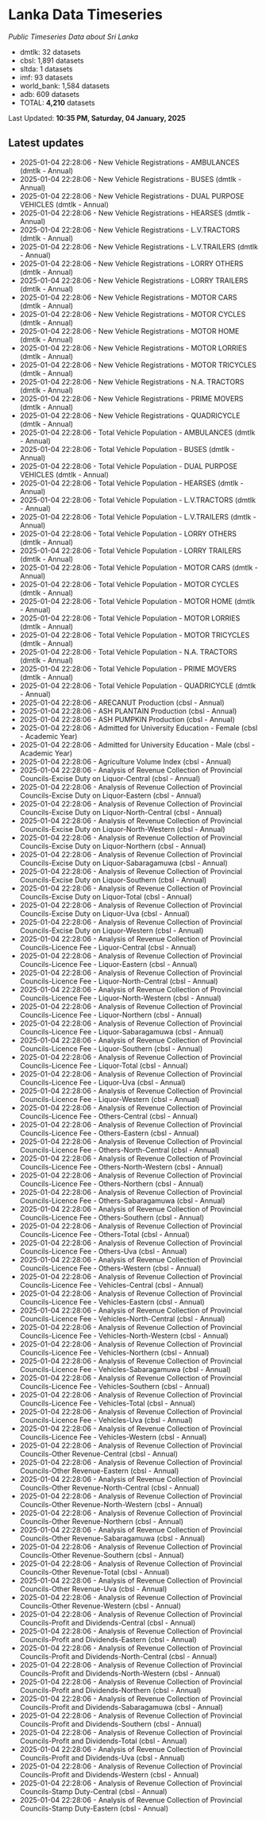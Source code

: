 # Lanka Data Timeseries
*Public Timeseries Data about Sri Lanka*

* dmtlk: 32 datasets
* cbsl: 1,891 datasets
* sltda: 1 datasets
* imf: 93 datasets
* world_bank: 1,584 datasets
* adb: 609 datasets
* TOTAL: **4,210** datasets

Last Updated: **10:35 PM, Saturday, 04 January, 2025**

## Latest updates

* 2025-01-04 22:28:06 - New Vehicle Registrations - AMBULANCES (dmtlk - Annual)
* 2025-01-04 22:28:06 - New Vehicle Registrations - BUSES (dmtlk - Annual)
* 2025-01-04 22:28:06 - New Vehicle Registrations - DUAL PURPOSE VEHICLES (dmtlk - Annual)
* 2025-01-04 22:28:06 - New Vehicle Registrations - HEARSES (dmtlk - Annual)
* 2025-01-04 22:28:06 - New Vehicle Registrations - L.V.TRACTORS (dmtlk - Annual)
* 2025-01-04 22:28:06 - New Vehicle Registrations - L.V.TRAILERS (dmtlk - Annual)
* 2025-01-04 22:28:06 - New Vehicle Registrations - LORRY OTHERS (dmtlk - Annual)
* 2025-01-04 22:28:06 - New Vehicle Registrations - LORRY TRAILERS (dmtlk - Annual)
* 2025-01-04 22:28:06 - New Vehicle Registrations - MOTOR CARS (dmtlk - Annual)
* 2025-01-04 22:28:06 - New Vehicle Registrations - MOTOR CYCLES (dmtlk - Annual)
* 2025-01-04 22:28:06 - New Vehicle Registrations - MOTOR HOME (dmtlk - Annual)
* 2025-01-04 22:28:06 - New Vehicle Registrations - MOTOR LORRIES (dmtlk - Annual)
* 2025-01-04 22:28:06 - New Vehicle Registrations - MOTOR TRICYCLES (dmtlk - Annual)
* 2025-01-04 22:28:06 - New Vehicle Registrations - N.A. TRACTORS (dmtlk - Annual)
* 2025-01-04 22:28:06 - New Vehicle Registrations - PRIME MOVERS (dmtlk - Annual)
* 2025-01-04 22:28:06 - New Vehicle Registrations - QUADRICYCLE (dmtlk - Annual)
* 2025-01-04 22:28:06 - Total Vehicle Population - AMBULANCES (dmtlk - Annual)
* 2025-01-04 22:28:06 - Total Vehicle Population - BUSES (dmtlk - Annual)
* 2025-01-04 22:28:06 - Total Vehicle Population - DUAL PURPOSE VEHICLES (dmtlk - Annual)
* 2025-01-04 22:28:06 - Total Vehicle Population - HEARSES (dmtlk - Annual)
* 2025-01-04 22:28:06 - Total Vehicle Population - L.V.TRACTORS (dmtlk - Annual)
* 2025-01-04 22:28:06 - Total Vehicle Population - L.V.TRAILERS (dmtlk - Annual)
* 2025-01-04 22:28:06 - Total Vehicle Population - LORRY OTHERS (dmtlk - Annual)
* 2025-01-04 22:28:06 - Total Vehicle Population - LORRY TRAILERS (dmtlk - Annual)
* 2025-01-04 22:28:06 - Total Vehicle Population - MOTOR CARS (dmtlk - Annual)
* 2025-01-04 22:28:06 - Total Vehicle Population - MOTOR CYCLES (dmtlk - Annual)
* 2025-01-04 22:28:06 - Total Vehicle Population - MOTOR HOME (dmtlk - Annual)
* 2025-01-04 22:28:06 - Total Vehicle Population - MOTOR LORRIES (dmtlk - Annual)
* 2025-01-04 22:28:06 - Total Vehicle Population - MOTOR TRICYCLES (dmtlk - Annual)
* 2025-01-04 22:28:06 - Total Vehicle Population - N.A. TRACTORS (dmtlk - Annual)
* 2025-01-04 22:28:06 - Total Vehicle Population - PRIME MOVERS (dmtlk - Annual)
* 2025-01-04 22:28:06 - Total Vehicle Population - QUADRICYCLE (dmtlk - Annual)
* 2025-01-04 22:28:06 - ARECANUT Production (cbsl - Annual)
* 2025-01-04 22:28:06 - ASH PLANTAIN Production (cbsl - Annual)
* 2025-01-04 22:28:06 - ASH PUMPKIN Production (cbsl - Annual)
* 2025-01-04 22:28:06 - Admitted for University Education - Female (cbsl - Academic Year)
* 2025-01-04 22:28:06 - Admitted for University Education - Male (cbsl - Academic Year)
* 2025-01-04 22:28:06 - Agriculture Volume Index (cbsl - Annual)
* 2025-01-04 22:28:06 - Analysis of Revenue Collection of Provincial Councils-Excise Duty on Liquor-Central (cbsl - Annual)
* 2025-01-04 22:28:06 - Analysis of Revenue Collection of Provincial Councils-Excise Duty on Liquor-Eastern (cbsl - Annual)
* 2025-01-04 22:28:06 - Analysis of Revenue Collection of Provincial Councils-Excise Duty on Liquor-North-Central (cbsl - Annual)
* 2025-01-04 22:28:06 - Analysis of Revenue Collection of Provincial Councils-Excise Duty on Liquor-North-Western (cbsl - Annual)
* 2025-01-04 22:28:06 - Analysis of Revenue Collection of Provincial Councils-Excise Duty on Liquor-Northern (cbsl - Annual)
* 2025-01-04 22:28:06 - Analysis of Revenue Collection of Provincial Councils-Excise Duty on Liquor-Sabaragamuwa (cbsl - Annual)
* 2025-01-04 22:28:06 - Analysis of Revenue Collection of Provincial Councils-Excise Duty on Liquor-Southern (cbsl - Annual)
* 2025-01-04 22:28:06 - Analysis of Revenue Collection of Provincial Councils-Excise Duty on Liquor-Total (cbsl - Annual)
* 2025-01-04 22:28:06 - Analysis of Revenue Collection of Provincial Councils-Excise Duty on Liquor-Uva (cbsl - Annual)
* 2025-01-04 22:28:06 - Analysis of Revenue Collection of Provincial Councils-Excise Duty on Liquor-Western (cbsl - Annual)
* 2025-01-04 22:28:06 - Analysis of Revenue Collection of Provincial Councils-Licence Fee - Liquor-Central (cbsl - Annual)
* 2025-01-04 22:28:06 - Analysis of Revenue Collection of Provincial Councils-Licence Fee - Liquor-Eastern (cbsl - Annual)
* 2025-01-04 22:28:06 - Analysis of Revenue Collection of Provincial Councils-Licence Fee - Liquor-North-Central (cbsl - Annual)
* 2025-01-04 22:28:06 - Analysis of Revenue Collection of Provincial Councils-Licence Fee - Liquor-North-Western (cbsl - Annual)
* 2025-01-04 22:28:06 - Analysis of Revenue Collection of Provincial Councils-Licence Fee - Liquor-Northern (cbsl - Annual)
* 2025-01-04 22:28:06 - Analysis of Revenue Collection of Provincial Councils-Licence Fee - Liquor-Sabaragamuwa (cbsl - Annual)
* 2025-01-04 22:28:06 - Analysis of Revenue Collection of Provincial Councils-Licence Fee - Liquor-Southern (cbsl - Annual)
* 2025-01-04 22:28:06 - Analysis of Revenue Collection of Provincial Councils-Licence Fee - Liquor-Total (cbsl - Annual)
* 2025-01-04 22:28:06 - Analysis of Revenue Collection of Provincial Councils-Licence Fee - Liquor-Uva (cbsl - Annual)
* 2025-01-04 22:28:06 - Analysis of Revenue Collection of Provincial Councils-Licence Fee - Liquor-Western (cbsl - Annual)
* 2025-01-04 22:28:06 - Analysis of Revenue Collection of Provincial Councils-Licence Fee - Others-Central (cbsl - Annual)
* 2025-01-04 22:28:06 - Analysis of Revenue Collection of Provincial Councils-Licence Fee - Others-Eastern (cbsl - Annual)
* 2025-01-04 22:28:06 - Analysis of Revenue Collection of Provincial Councils-Licence Fee - Others-North-Central (cbsl - Annual)
* 2025-01-04 22:28:06 - Analysis of Revenue Collection of Provincial Councils-Licence Fee - Others-North-Western (cbsl - Annual)
* 2025-01-04 22:28:06 - Analysis of Revenue Collection of Provincial Councils-Licence Fee - Others-Northern (cbsl - Annual)
* 2025-01-04 22:28:06 - Analysis of Revenue Collection of Provincial Councils-Licence Fee - Others-Sabaragamuwa (cbsl - Annual)
* 2025-01-04 22:28:06 - Analysis of Revenue Collection of Provincial Councils-Licence Fee - Others-Southern (cbsl - Annual)
* 2025-01-04 22:28:06 - Analysis of Revenue Collection of Provincial Councils-Licence Fee - Others-Total (cbsl - Annual)
* 2025-01-04 22:28:06 - Analysis of Revenue Collection of Provincial Councils-Licence Fee - Others-Uva (cbsl - Annual)
* 2025-01-04 22:28:06 - Analysis of Revenue Collection of Provincial Councils-Licence Fee - Others-Western (cbsl - Annual)
* 2025-01-04 22:28:06 - Analysis of Revenue Collection of Provincial Councils-Licence Fee - Vehicles-Central (cbsl - Annual)
* 2025-01-04 22:28:06 - Analysis of Revenue Collection of Provincial Councils-Licence Fee - Vehicles-Eastern (cbsl - Annual)
* 2025-01-04 22:28:06 - Analysis of Revenue Collection of Provincial Councils-Licence Fee - Vehicles-North-Central (cbsl - Annual)
* 2025-01-04 22:28:06 - Analysis of Revenue Collection of Provincial Councils-Licence Fee - Vehicles-North-Western (cbsl - Annual)
* 2025-01-04 22:28:06 - Analysis of Revenue Collection of Provincial Councils-Licence Fee - Vehicles-Northern (cbsl - Annual)
* 2025-01-04 22:28:06 - Analysis of Revenue Collection of Provincial Councils-Licence Fee - Vehicles-Sabaragamuwa (cbsl - Annual)
* 2025-01-04 22:28:06 - Analysis of Revenue Collection of Provincial Councils-Licence Fee - Vehicles-Southern (cbsl - Annual)
* 2025-01-04 22:28:06 - Analysis of Revenue Collection of Provincial Councils-Licence Fee - Vehicles-Total (cbsl - Annual)
* 2025-01-04 22:28:06 - Analysis of Revenue Collection of Provincial Councils-Licence Fee - Vehicles-Uva (cbsl - Annual)
* 2025-01-04 22:28:06 - Analysis of Revenue Collection of Provincial Councils-Licence Fee - Vehicles-Western (cbsl - Annual)
* 2025-01-04 22:28:06 - Analysis of Revenue Collection of Provincial Councils-Other Revenue-Central (cbsl - Annual)
* 2025-01-04 22:28:06 - Analysis of Revenue Collection of Provincial Councils-Other Revenue-Eastern (cbsl - Annual)
* 2025-01-04 22:28:06 - Analysis of Revenue Collection of Provincial Councils-Other Revenue-North-Central (cbsl - Annual)
* 2025-01-04 22:28:06 - Analysis of Revenue Collection of Provincial Councils-Other Revenue-North-Western (cbsl - Annual)
* 2025-01-04 22:28:06 - Analysis of Revenue Collection of Provincial Councils-Other Revenue-Northern (cbsl - Annual)
* 2025-01-04 22:28:06 - Analysis of Revenue Collection of Provincial Councils-Other Revenue-Sabaragamuwa (cbsl - Annual)
* 2025-01-04 22:28:06 - Analysis of Revenue Collection of Provincial Councils-Other Revenue-Southern (cbsl - Annual)
* 2025-01-04 22:28:06 - Analysis of Revenue Collection of Provincial Councils-Other Revenue-Total (cbsl - Annual)
* 2025-01-04 22:28:06 - Analysis of Revenue Collection of Provincial Councils-Other Revenue-Uva (cbsl - Annual)
* 2025-01-04 22:28:06 - Analysis of Revenue Collection of Provincial Councils-Other Revenue-Western (cbsl - Annual)
* 2025-01-04 22:28:06 - Analysis of Revenue Collection of Provincial Councils-Profit and Dividends-Central (cbsl - Annual)
* 2025-01-04 22:28:06 - Analysis of Revenue Collection of Provincial Councils-Profit and Dividends-Eastern (cbsl - Annual)
* 2025-01-04 22:28:06 - Analysis of Revenue Collection of Provincial Councils-Profit and Dividends-North-Central (cbsl - Annual)
* 2025-01-04 22:28:06 - Analysis of Revenue Collection of Provincial Councils-Profit and Dividends-North-Western (cbsl - Annual)
* 2025-01-04 22:28:06 - Analysis of Revenue Collection of Provincial Councils-Profit and Dividends-Northern (cbsl - Annual)
* 2025-01-04 22:28:06 - Analysis of Revenue Collection of Provincial Councils-Profit and Dividends-Sabaragamuwa (cbsl - Annual)
* 2025-01-04 22:28:06 - Analysis of Revenue Collection of Provincial Councils-Profit and Dividends-Southern (cbsl - Annual)
* 2025-01-04 22:28:06 - Analysis of Revenue Collection of Provincial Councils-Profit and Dividends-Total (cbsl - Annual)
* 2025-01-04 22:28:06 - Analysis of Revenue Collection of Provincial Councils-Profit and Dividends-Uva (cbsl - Annual)
* 2025-01-04 22:28:06 - Analysis of Revenue Collection of Provincial Councils-Profit and Dividends-Western (cbsl - Annual)
* 2025-01-04 22:28:06 - Analysis of Revenue Collection of Provincial Councils-Stamp Duty-Central (cbsl - Annual)
* 2025-01-04 22:28:06 - Analysis of Revenue Collection of Provincial Councils-Stamp Duty-Eastern (cbsl - Annual)